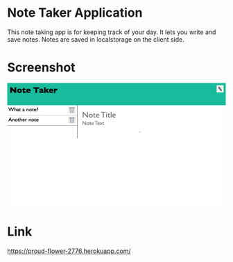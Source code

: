 # Note Taker Application

This note taking app is for keeping track of your day. It lets you write and save notes. Notes are saved in localstorage on the client side.

# Screenshot
![The App](docs/screenshot.png)


# Link
https://proud-flower-2776.herokuapp.com/